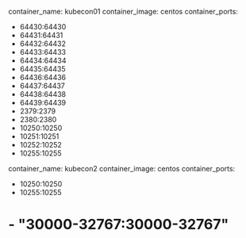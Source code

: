 container_name: kubecon01
container_image: centos
container_ports:
  - 64430:64430
  - 64431:64431
  - 64432:64432
  - 64433:64433
  - 64434:64434
  - 64435:64435
  - 64436:64436
  - 64437:64437
  - 64438:64438
  - 64439:64439
  - 2379:2379
  - 2380:2380
  - 10250:10250
  - 10251:10251
  - 10252:10252
  - 10255:10255



container_name: kubecon2
container_image: centos
container_ports:
  - 10250:10250
  - 10255:10255
#  - "30000-32767:30000-32767"
